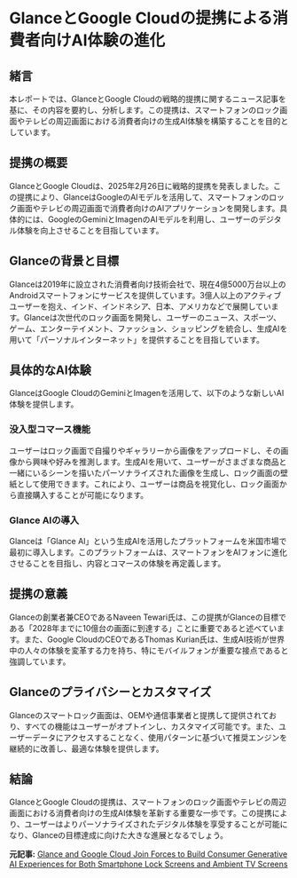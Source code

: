 # GlanceとGoogle Cloudの提携による消費者向けAI体験の進化

## 緒言

本レポートでは、GlanceとGoogle Cloudの戦略的提携に関するニュース記事を基に、その内容を要約し、分析します。この提携は、スマートフォンのロック画面やテレビの周辺画面における消費者向けの生成AI体験を構築することを目的としています。

## 提携の概要

GlanceとGoogle Cloudは、2025年2月26日に戦略的提携を発表しました。この提携により、GlanceはGoogleのAIモデルを活用して、スマートフォンのロック画面やテレビの周辺画面で消費者向けのAIアプリケーションを開発します。具体的には、GoogleのGeminiとImagenのAIモデルを利用し、ユーザーのデジタル体験を向上させることを目指しています。

## Glanceの背景と目標

Glanceは2019年に設立された消費者向け技術会社で、現在4億5000万台以上のAndroidスマートフォンにサービスを提供しています。3億人以上のアクティブユーザーを抱え、インド、インドネシア、日本、アメリカなどで展開しています。Glanceは次世代のロック画面を開発し、ユーザーのニュース、スポーツ、ゲーム、エンターテイメント、ファッション、ショッピングを統合し、生成AIを用いて「パーソナルインターネット」を提供することを目指しています。

## 具体的なAI体験

GlanceはGoogle CloudのGeminiとImagenを活用して、以下のような新しいAI体験を提供します。

### 没入型コマース機能

ユーザーはロック画面で自撮りやギャラリーから画像をアップロードし、その画像から興味や好みを推測します。生成AIを用いて、ユーザーがさまざまな商品と一緒にいるシーンを描いたパーソナライズされた画像を生成し、ロック画面の壁紙として使用できます。これにより、ユーザーは商品を視覚化し、ロック画面から直接購入することが可能になります。

### Glance AIの導入

Glanceは「Glance AI」という生成AIを活用したプラットフォームを米国市場で最初に導入します。このプラットフォームは、スマートフォンをAIフォンに進化させることを目指し、内容とコマースの体験を再定義します。

## 提携の意義

Glanceの創業者兼CEOであるNaveen Tewari氏は、この提携がGlanceの目標である「2028年までに10億台の画面に到達する」ことに重要であると述べています。また、Google CloudのCEOであるThomas Kurian氏は、生成AI技術が世界中の人々の体験を変革する力を持ち、特にモバイルフォンが重要な接点であると強調しています。

## Glanceのプライバシーとカスタマイズ

Glanceのスマートロック画面は、OEMや通信事業者と提携して提供されており、すべての機能はユーザーがオプトインし、カスタマイズ可能です。また、ユーザーデータにアクセスすることなく、使用パターンに基づいて推奨エンジンを継続的に改善し、最適な体験を提供します。

## 結論

GlanceとGoogle Cloudの提携は、スマートフォンのロック画面やテレビの周辺画面における消費者向けの生成AI体験を革新する重要な一歩です。この提携により、ユーザーはよりパーソナライズされたデジタル体験を享受することが可能になり、Glanceの目標達成に向けた大きな進展となるでしょう。

**元記事:** [Glance and Google Cloud Join Forces to Build Consumer Generative AI Experiences for Both Smartphone Lock Screens and Ambient TV Screens](https://www.prnewswire.com/news-releases/glance-and-google-cloud-join-forces-to-build-consumer-generative-ai-experiences-for-both-smartphone-lock-screens-and-ambient-tv-screens-302386184.html)